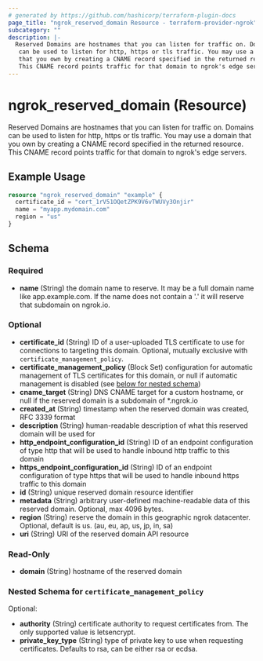 ```yaml
---
# generated by https://github.com/hashicorp/terraform-plugin-docs
page_title: "ngrok_reserved_domain Resource - terraform-provider-ngrok"
subcategory: ""
description: |-
  Reserved Domains are hostnames that you can listen for traffic on. Domains
   can be used to listen for http, https or tls traffic. You may use a domain
   that you own by creating a CNAME record specified in the returned resource.
   This CNAME record points traffic for that domain to ngrok's edge servers.
---
```


# ngrok_reserved_domain (Resource)

Reserved Domains are hostnames that you can listen for traffic on. Domains
 can be used to listen for http, https or tls traffic. You may use a domain
 that you own by creating a CNAME record specified in the returned resource.
 This CNAME record points traffic for that domain to ngrok's edge servers.

## Example Usage

```terraform
resource "ngrok_reserved_domain" "example" {
  certificate_id = "cert_1rV51OQetZPK9V6vTWUVy3Onjir"
  name = "myapp.mydomain.com"
  region = "us"
}
```

<!-- schema generated by tfplugindocs -->
## Schema

### Required

- **name** (String) the domain name to reserve. It may be a full domain name like app.example.com. If the name does not contain a '.' it will reserve that subdomain on ngrok.io.

### Optional

- **certificate_id** (String) ID of a user-uploaded TLS certificate to use for connections to targeting this domain. Optional, mutually exclusive with `certificate_management_policy`.
- **certificate_management_policy** (Block Set) configuration for automatic management of TLS certificates for this domain, or null if automatic management is disabled (see [below for nested schema](#nestedblock--certificate_management_policy))
- **cname_target** (String) DNS CNAME target for a custom hostname, or null if the reserved domain is a subdomain of *.ngrok.io
- **created_at** (String) timestamp when the reserved domain was created, RFC 3339 format
- **description** (String) human-readable description of what this reserved domain will be used for
- **http_endpoint_configuration_id** (String) ID of an endpoint configuration of type http that will be used to handle inbound http traffic to this domain
- **https_endpoint_configuration_id** (String) ID of an endpoint configuration of type https that will be used to handle inbound https traffic to this domain
- **id** (String) unique reserved domain resource identifier
- **metadata** (String) arbitrary user-defined machine-readable data of this reserved domain. Optional, max 4096 bytes.
- **region** (String) reserve the domain in this geographic ngrok datacenter. Optional, default is us. (au, eu, ap, us, jp, in, sa)
- **uri** (String) URI of the reserved domain API resource

### Read-Only

- **domain** (String) hostname of the reserved domain

<a id="nestedblock--certificate_management_policy"></a>
### Nested Schema for `certificate_management_policy`

Optional:

- **authority** (String) certificate authority to request certificates from. The only supported value is letsencrypt.
- **private_key_type** (String) type of private key to use when requesting certificates. Defaults to rsa, can be either rsa or ecdsa.


